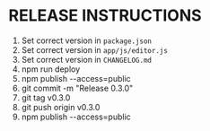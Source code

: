 RELEASE INSTRUCTIONS
====================

1. Set correct version in `package.json`
2. Set correct version in `app/js/editor.js`
3. Set correct version in `CHANGELOG.md`
4. npm run deploy
5. npm publish --access=public
6. git commit -m "Release 0.3.0"
7. git tag v0.3.0
8. git push origin v0.3.0
9. npm publish --access=public
